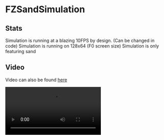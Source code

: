 # FZSandSimulation

## Stats
Simulation is running at a blazing 10FPS by design. (Can be changed in code)
Simulation is running on 128x64 (F0 screen size)
Simulation is only featuring sand

## Video
Video can also be found [here](examples/2024-09-24%2023-06-36.mp4)

![Showcase video](examples/2024-09-24%2023-06-36.mp4)